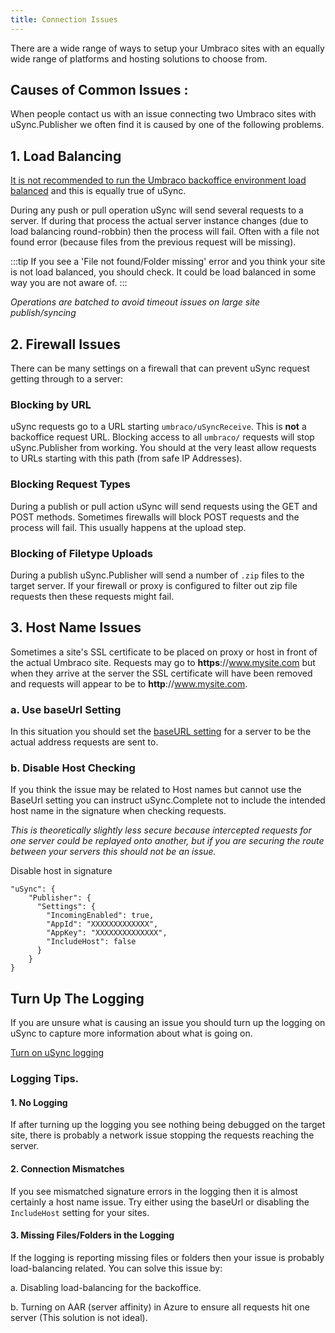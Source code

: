 ```yaml
---
title: Connection Issues
--- 
```


There are a wide range of ways to setup your Umbraco sites with an equally wide range of platforms and hosting solutions to choose from. 

## Causes of Common Issues : 
When people contact us with an issue connecting two Umbraco sites with uSync.Publisher we often find it is caused by one of the following problems.

## 1. Load Balancing
[It is not recommended to run the Umbraco backoffice environment load balanced](https://our.umbraco.com/Documentation/Fundamentals/Setup/Server-Setup/Load-Balancing/flexible-advanced-v7#explicit-master-scheduling-server) and this is equally true of uSync. 

During any push or pull operation uSync will send several requests to a server. If during that process the actual server instance changes (due to load balancing round-robbin) then the process will fail. Often with a file not found error (because files from the previous request will be missing).

:::tip
If you see a 'File not found/Folder missing' error and you think your site is not load balanced, you should check. It could be load balanced in some way you are not aware of.
:::

*Operations are batched to avoid timeout issues on large site publish/syncing*

## 2. Firewall Issues 
There can be many settings on a firewall that can prevent uSync request getting through to a server:

### Blocking by URL 
uSync requests go to a URL starting `umbraco/uSyncReceive`. This is **not** a backoffice request URL. Blocking access to all `umbraco/` requests will stop uSync.Publisher from working. You should at the very least allow requests to URLs starting with this path (from safe IP Addresses).

### Blocking Request Types 
During a publish or pull action uSync will send requests using the GET and POST methods. Sometimes firewalls will block POST requests and the process will fail. This usually happens at the upload step.

### Blocking of Filetype Uploads
During a publish uSync.Publisher will send a number of `.zip` files to the target server. If your firewall or proxy is configured to filter out zip file requests then these requests might fail. 

## 3. Host Name Issues 

Sometimes a site's SSL certificate to be placed on proxy or host in front of the actual Umbraco site. Requests may go to **https**://www.mysite.com but when they arrive at the server the SSL certificate will have been removed and requests will appear to be to **http**://www.mysite.com. 

### a. Use baseUrl Setting

In this situation you should set the [baseURL setting](../setup/publisher/send) for a server to be the actual address requests are sent to. 


### b. Disable Host Checking 
If you think the issue may be related to Host names but cannot use the BaseUrl setting you can instruct uSync.Complete not to include the intended host name in the signature when checking requests. 

*This is theoretically slightly less secure because intercepted requests for one server could be replayed onto another, but if you are securing the route between your servers this should not be an issue.*

Disable host in signature

```
"uSync": {
    "Publisher": {
      "Settings": {
        "IncomingEnabled": true,
        "AppId": "XXXXXXXXXXXXX",
        "AppKey": "XXXXXXXXXXXXXX",
        "IncludeHost": false
      }
    }
}
```

## Turn Up The Logging 
If you are unsure what is causing an issue you should turn up the logging on uSync to capture more information about what is going on. 

[Turn on uSync logging](../../uSync/guides/debugging)

### Logging Tips.

#### 1. No Logging 
If after turning up the logging you see nothing being debugged on the target site, there is probably a network issue stopping the requests reaching the server.

#### 2. Connection Mismatches 
If you see mismatched signature errors in the logging then it is almost certainly a host name issue. Try either using the baseUrl or disabling the `IncludeHost` setting for your sites. 

#### 3. Missing Files/Folders in the Logging
If the logging is reporting missing files or folders then your issue is probably load-balancing related. You can solve this issue by: 

a. Disabling load-balancing for the backoffice.

b. Turning on AAR (server affinity) in Azure to ensure all requests hit one server (This solution is not ideal).